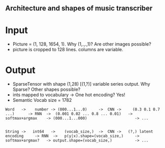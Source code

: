 ## Architecture and shapes of music transcriber

# Input


* Picture = (1, 128, 1654, 1). Why (1,.,.,1)? Are other images possible?
* picture is cropped to 128 lines. columns are variable.


# Output 

* SparseTensor with shape (1,28) [(1,?)] variable series output. Why Sparse? Other shapes possible? 
* ints mapped to vocabulary -> One hot encoding? Yes!
* Semantic Vocab size = 1782


```
Word   ->    number -> (000...1...0)     ->  CNN ->     (0.3 0.1 0.7 ...)      -> RNN  ->  (0.001 0.02 ... 0.8 ... 0.01)   -> softmax+argmax    -> (000...1...000)                     -> ...

                    
String ->   int64   ->    (vocab_size,)  ->  CNN ->   (?,) latent encoding     -> RNN  ->   p(y|x).shape=(vocab_size,)     -> softmax+argmax?   -> output.shape=(vocab_size,)          -> ...
```
